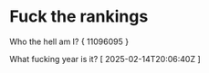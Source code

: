 # Fuck the rankings

Who the hell am I?
{ 11096095 }

What fucking year is it?
[ 2025-02-14T20:06:40Z ]
